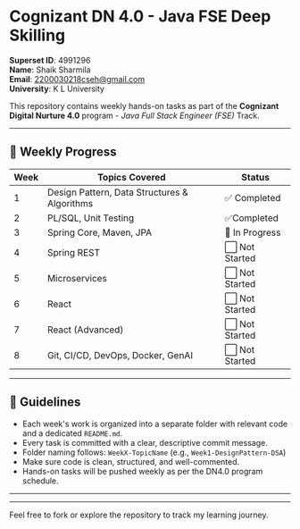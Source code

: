 # Cognizant DN 4.0 - Java FSE Deep Skilling

**Superset ID**: 4991296  
**Name**: Shaik Sharmila  
**Email**: [2200030218cseh@gmail.com](mailto:2200030218cseh@gmail.com)  
**University**: K L University  

This repository contains weekly hands-on tasks as part of the **Cognizant Digital Nurture 4.0** program - *Java Full Stack Engineer (FSE)* Track.

---

## 📅 Weekly Progress

| Week | Topics Covered                               | Status        |
|------|-----------------------------------------------|----------------|
| 1    | Design Pattern, Data Structures & Algorithms  | ✅ Completed   |
| 2    | PL/SQL, Unit Testing                          | ✅Completed    |
| 3    | Spring Core, Maven, JPA                       | 🔄 In Progress |
| 4    | Spring REST                                   | ⬜ Not Started |
| 5    | Microservices                                 | ⬜ Not Started |
| 6    | React                                         | ⬜ Not Started |
| 7    | React (Advanced)                              | ⬜ Not Started |
| 8    | Git, CI/CD, DevOps, Docker, GenAI             | ⬜ Not Started |

---

## 📌 Guidelines

- Each week's work is organized into a separate folder with relevant code and a dedicated `README.md`.
- Every task is committed with a clear, descriptive commit message.
- Folder naming follows: `WeekX-TopicName` (e.g., `Week1-DesignPattern-DSA`)
- Make sure code is clean, structured, and well-commented.
- Hands-on tasks will be pushed weekly as per the DN4.0 program schedule.

---


---

Feel free to fork or explore the repository to track my learning journey.

